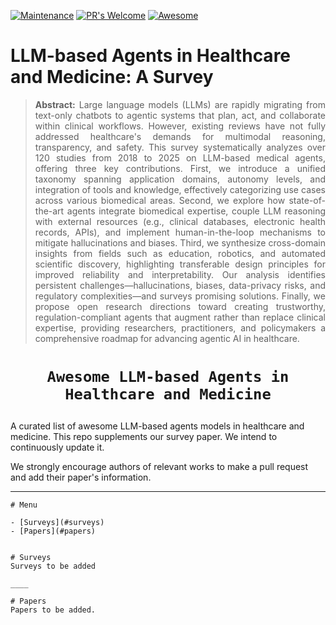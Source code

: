 [![Maintenance](https://img.shields.io/badge/Maintained%3F-yes-green.svg)](https://GitHub.com/Naereen/StrapDown.js/graphs/commit-activity)
[![PR's Welcome](https://img.shields.io/badge/PRs-welcome-brightgreen.svg?style=flat)](http://makeapullrequest.com)
[![Awesome](https://cdn.rawgit.com/sindresorhus/awesome/d7305f38d29fed78fa85652e3a63e154dd8e8829/media/badge.svg)](https://github.com/sindresorhus/awesome)

# LLM-based Agents in Healthcare and Medicine: A Survey

<!-- Accepted for publication by **TPAMI** (IEEE Transactions on Pattern Analysis and Machine Intelligence). -->

<!-- > [**Foundational Models Defining a New Era in Vision: A Survey and Outlook**](https://arxiv.org/abs/2307.13721)<br>
> [Muhammad Awais](awaisrauf.github.io), [Muzammal Naseer](https://muzammal-naseer.netlify.app), [Salman Khan](https://salman-h-khan.github.io), [Rao Muhammad Anwer](https://scholar.google.fi/citations?user=_KlvMVoAAAAJ&hl=en), [Hisham Cholakkal](https://scholar.google.com/citations?user=bZ3YBRcAAAAJ&hl=en), [Mubarak Shah](https://www.crcv.ucf.edu/person/mubarak-shah/), [ Ming-Hsuan Yang](http://faculty.ucmerced.edu/mhyang/), [Fahad Shahbaz Khan](https://sites.google.com/view/fahadkhans/home) -->

> **<p align="justify"> Abstract:** Large language models (LLMs) are rapidly migrating from text-only chatbots to agentic systems that plan, act, and collaborate within clinical workflows. However, existing reviews have not fully addressed healthcare's demands for multimodal reasoning, transparency, and safety.  This survey systematically analyzes over 120 studies from 2018 to 2025 on LLM-based medical agents, offering three key contributions. First, we introduce a unified taxonomy spanning application domains, autonomy levels, and integration of tools and knowledge, effectively categorizing use cases across various biomedical areas. Second, we explore how state-of-the-art agents integrate biomedical expertise, couple LLM reasoning with external resources (e.g., clinical databases, electronic health records, APIs), and implement human-in-the-loop mechanisms to mitigate hallucinations and biases. Third, we synthesize cross-domain insights from fields such as education, robotics, and automated scientific discovery, highlighting transferable design principles for improved reliability and interpretability. Our analysis identifies persistent challenges—hallucinations, biases, data-privacy risks, and regulatory complexities—and surveys promising solutions. Finally, we propose open research directions toward creating trustworthy, regulation-compliant agents that augment rather than replace clinical expertise, providing researchers, practitioners, and policymakers a comprehensive roadmap for advancing agentic AI in healthcare. </p>


<!-- <div align='center'>
<img src="overview.svg" width="60%" height="60%">
</div> -->


# <p align=center>`Awesome LLM-based Agents in Healthcare and Medicine`</p>

A curated list of awesome LLM-based agents models in healthcare and medicine. This repo supplements our survey paper. We intend to continuously update it.

We strongly encourage authors of relevant works to make a pull request and add their paper's information.

____

<!-- ## Citation

If you find our work useful in your research, please consider citing:
```
@article{awais2023foundational,
  title={Foundational Models Defining a New Era in Vision: A Survey and Outlook},
  author={Awais, Muhammad and Naseer, Muzammal and Khan, Salman and Anwer, Rao Muhammad and Cholakkal, Hisham and Shah, Mubarak and Yang, Ming-Hsuan and Khan, Fahad Shahbaz},
  journal={arXiv preprint arXiv:2307.13721},
  year={2023}
} -->
```
# Menu

- [Surveys](#surveys)
- [Papers](#papers)


# Surveys
Surveys to be added

____

# Papers
Papers to be added.


